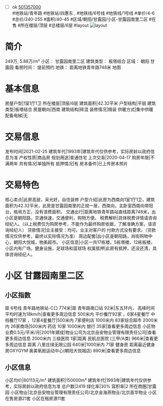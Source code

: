 - [ ] ok [501357000](https://bj.5i5j.com/ershoufang/501357000.html)  
 #地铁站/青年路 #地铁站/四惠东 ,  #地铁线/6号线 #地铁线/1号线
#单价/4-6 #总价/240-255 #面积/40-45   #区域/朝阳/甘露园/小区-甘露园南里二区 #在售 #所在楼层/顶层 #总楼层/6层 #layout 
![layout](http://image2a.5i5j.com/bdir/layout/292724.jpg_P5.jpg) 
# 简介 
 249万,  5.88万/m² 
小区： 甘露园南里二区
建筑类型： 板塔结合
区域： 朝阳 甘露园
看房时间： 提前预约
地铁： 距离地铁青年路748米 地图
# 基本信息 
 房屋户型|1室1厅1卫
所在楼层|顶层/6层
建筑面积|42.32平米
户型结构|平层
建筑类型|板塔结合
房屋朝向|西南
建筑结构|砖混
装修情况|精装
供暖方式|集中供暖
配备电梯|无
# 交易信息 
 发布时间|2021-02-25
建筑年代|1993年|建筑年代仅供参考，实际房龄以政府信息为准
产权性质|商品房
规划用途|普通住宅
上次交易|2020-04-17
购房年限|不满两年
共有情况|单独所有
抵押情况|有
房本备件|已上传房本照片
# 交易特色 
 核心卖点|此房高层，采光好，自住装修
户型介绍|此房为西南向1室1厅1卫，建筑面积为42.32平米，此房是甘露园南里的正规一居，西南向，主卧室西南向带阳台，格局方正，没有浪费面积。
交通出行|距离地铁青年路站直线距离748米，出小区是朝阳路，京通快速，交通便利，购物方便。
税费解析|具体税费详情请咨询经纪人。（以上税费仅为购房参考，不能作为最终购房依据，了解准确方案，请咨询经纪人）
贷款情况|业主接受：均可。业主对客户的 付款方式没有要求。（贷款情况仅供参考，最终以实际情况为准）
周边配套|出小区是朝阳路，尚街购物中心，朝阳大悦城，物美超市。
小区信息|小区一共17栋楼，5栋塔楼，12栋板楼，小区内有广场，健身设施，足球场和篮球场
权属抵押|此房有抵押，还没还清，具体咨询经纪人。
# 小区 甘露园南里二区
## 小区指数 
 距 6号线 青年路地铁站-C口 774米|距 青年路南口站 92米|东五环内， 高峰时间平均时速为18km/h|查看更多周边信息
500米内 平价餐厅92家 ，6家4星餐厅
中档餐厅17家 ，12家4星餐厅|500米内 7家便利店
1000米内 83家综合超市
2000米内 26家商场|500米内 药店 10家
1000米内 银行 35家|查看更多周边信息
小区物业费0.5元/平米/月|2001年建成|物业公司为北京岳安物业管理有限责任公司|查看更多周边信息
2000米内 三级医院 1家|距离 民航总医院 (三甲/A类) 966米|查看更多周边信息
距离 八里庄绿无限公园 640米|1000米内 71家 健身房
距离最近健身房OXYGYM 奥美氧舱运动中心(朝阳大悦城店) 890米|查看更多周边信息
## 小区信息 
 小区均价|60113元/m²
建筑面积|150000m²
建筑年代|1993年|建筑年代仅供参考，实际房龄以政府信息为准
总户数|2419
绿化率|30%
容积率|2
所在商圈|甘露园
小区物业|北京岳安物业管理有限责任公司/北京金海燕物业/北京首华物业
小区在售房源21套
小区在租房源11套
